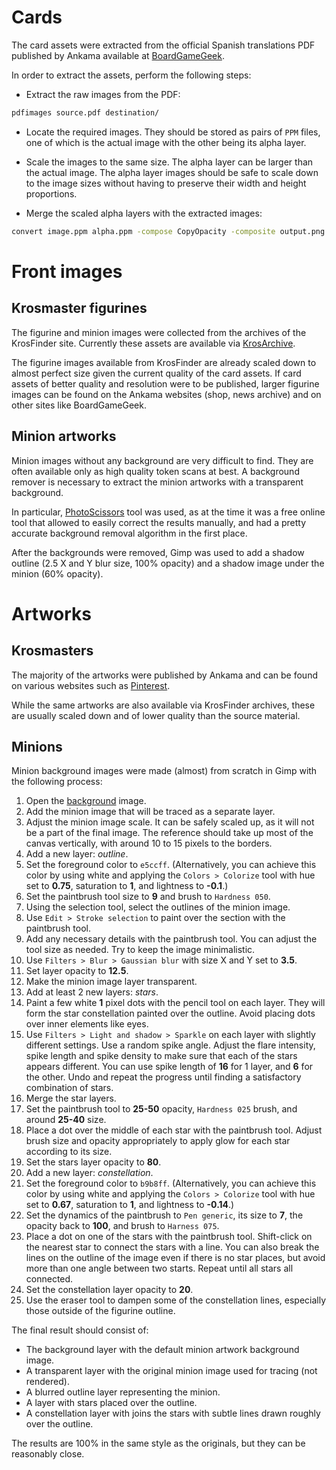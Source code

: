 # Cards

The card assets were extracted from the official Spanish translations PDF
published by Ankama available at
[BoardGameGeek](https://boardgamegeek.com/boardgame/256940/krosmaster-blast/files).

In order to extract the assets, perform the following steps:

- Extract the raw images from the PDF:

```bash
pdfimages source.pdf destination/
```

- Locate the required images. They should be stored as pairs of `PPM`
  files, one of which is the actual image with the other being its alpha layer.

- Scale the images to the same size. The alpha layer can be larger than
  the actual image. The alpha layer images should be safe to scale down
  to the image sizes without having to preserve their width and height
  proportions.

- Merge the scaled alpha layers with the extracted images:

```bash
convert image.ppm alpha.ppm -compose CopyOpacity -composite output.png
```

# Front images

## Krosmaster figurines

The figurine and minion images were collected from the archives of
the KrosFinder site. Currently these assets are available via
[KrosArchive](https://krosarchive.es/EN/seasons).

The figurine images available from KrosFinder are already scaled down
to almost perfect size given the current quality of the card assets.
If card assets of better quality and resolution were to be published,
larger figurine images can be found on the Ankama websites (shop, news
archive) and on other sites like BoardGameGeek.

## Minion artworks

Minion images without any background are very difficult to find.
They are often available only as high quality token scans at best.
A background remover is necessary to extract the minion artworks with
a transparent background.

In particular, [PhotoScissors](https://photoscissors.com/) tool was used,
as at the time it was a free online tool that allowed to easily correct
the results manually, and had a pretty accurate background removal algorithm
in the first place.

After the backgrounds were removed, Gimp was used to add a shadow outline
(2.5 X and Y blur size, 100% opacity) and a shadow image under the minion
(60% opacity).

# Artworks

## Krosmasters

The majority of the artworks were published by Ankama and can be found on
various websites such as
[Pinterest](https://id.pinterest.com/esther13456/krosmaster/).

While the same artworks are also available via KrosFinder archives, these
are usually scaled down and of lower quality than the source material.

## Minions

Minion background images were made (almost) from scratch in Gimp with
the following process:

1. Open the [background](assets/img/background-minion.png) image.
1. Add the minion image that will be traced as a separate layer.
1. Adjust the minion image scale. It can be safely scaled up, as it will
   not be a part of the final image. The reference should take up most
   of the canvas vertically, with around 10 to 15 pixels to the borders.
1. Add a new layer: _outline_.
1. Set the foreground color to `e5ccff`. (Alternatively, you can achieve
   this color by using white and applying the `Colors > Colorize` tool
   with hue set to **0.75**, saturation to **1**, and lightness to
   **-0.1**.)
1. Set the paintbrush tool size to **9** and brush to `Hardness 050`.
1. Using the selection tool, select the outlines of the minion image.
1. Use `Edit > Stroke selection` to paint over the section with the
   paintbrush tool.
1. Add any necessary details with the paintbrush tool. You can adjust
   the tool size as needed. Try to keep the image minimalistic.
1. Use `Filters > Blur > Gaussian blur` with size X and Y set to **3.5**.
1. Set layer opacity to **12.5**.
1. Make the minion image layer transparent.
1. Add at least 2 new layers: _stars_.
1. Paint a few white **1** pixel dots with the pencil tool on each layer.
   They will form the star constellation painted over the outline.
   Avoid placing dots over inner elements like eyes.
1. Use `Filters > Light and shadow > Sparkle` on each layer with slightly
   different settings. Use a random spike angle. Adjust the flare intensity,
   spike length and spike density to make sure that each of the stars
   appears different. You can use spike length of **16** for 1 layer,
   and **6** for the other. Undo and repeat the progress until finding
   a satisfactory combination of stars.
1. Merge the star layers.
1. Set the paintbrush tool to **25-50** opacity, `Hardness 025` brush, and
   around **25-40** size.
1. Place a dot over the middle of each star with the paintbrush tool.
   Adjust brush size and opacity appropriately to apply glow for each star
   according to its size.
1. Set the stars layer opacity to **80**.
1. Add a new layer: _constellation_.
1. Set the foreground color to `b9b8ff`. (Alternatively, you can achieve
   this color by using white and applying the `Colors > Colorize` tool
   with hue set to **0.67**, saturation to **1**, and lightness to
   **-0.14**.)
1. Set the dynamics of the paintbrush to `Pen generic`, its size to **7**,
   the opacity back to **100**, and brush to `Harness 075`.
1. Place a dot on one of the stars with the paintbrush tool. Shift-click on
   the nearest star to connect the stars with a line. You can also break the
   lines on the outline of the image even if there is no star places, but
   avoid more than one angle between two starts. Repeat until all stars all
   connected.
1. Set the constellation layer opacity to **20**.
1. Use the eraser tool to dampen some of the constellation lines, especially
   those outside of the figurine outline.

The final result should consist of:

- The background layer with the default minion artwork background image.
- A transparent layer with the original minion image used for tracing
  (not rendered).
- A blurred outline layer representing the minion.
- A layer with stars placed over the outline.
- A constellation layer with joins the stars with subtle lines drawn roughly
  over the outline.

The results are 100% in the same style as the originals, but they can be
reasonably close.
